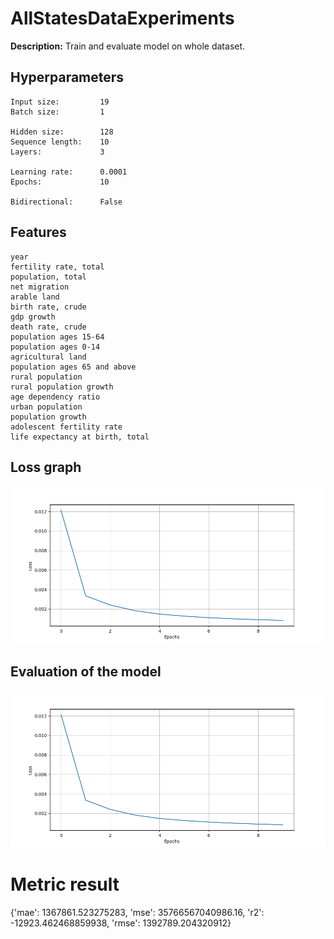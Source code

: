 
# AllStatesDataExperiments

**Description:** Train and evaluate model on whole dataset.

## Hyperparameters
```
Input size:         19
Batch size:         1

Hidden size:        128
Sequence length:    10
Layers:             3

Learning rate:      0.0001
Epochs:             10

Bidirectional:      False
```
## Features
```
year
fertility rate, total
population, total
net migration
arable land
birth rate, crude
gdp growth
death rate, crude
population ages 15-64
population ages 0-14
agricultural land
population ages 65 and above
rural population
rural population growth
age dependency ratio
urban population
population growth
adolescent fertility rate
life expectancy at birth, total
```

## Loss graph


![Loss graph](./plots/loss.png)


## Evaluation of the model


![Evaluation of the model](./plots/evaluation.png)

# Metric result
{'mae': 1367861.523275283,
 'mse': 35766567040986.16,
 'r2': -12923.462468859938,
 'rmse': 1392789.204320912}
